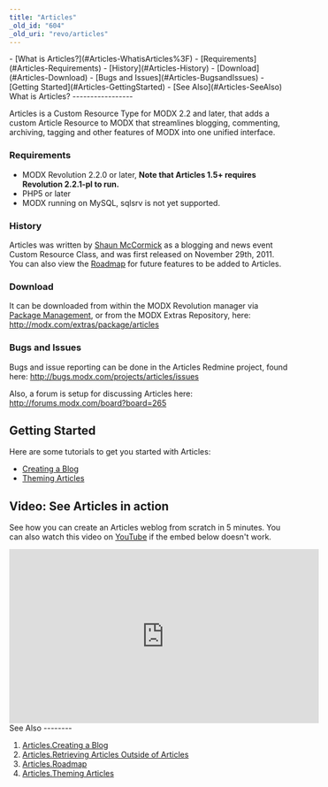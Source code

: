 ```yaml
---
title: "Articles"
_old_id: "604"
_old_uri: "revo/articles"
---
```


<div>- [What is Articles?](#Articles-WhatisArticles%3F)
  - [Requirements](#Articles-Requirements)
  - [History](#Articles-History)
  - [Download](#Articles-Download)
  - [Bugs and Issues](#Articles-BugsandIssues)
- [Getting Started](#Articles-GettingStarted)
- [See Also](#Articles-SeeAlso)

</div>What is Articles?
-----------------

 Articles is a Custom Resource Type for MODX 2.2 and later, that adds a custom Article Resource to MODX that streamlines blogging, commenting, archiving, tagging and other features of MODX into one unified interface.

### Requirements

- MODX Revolution 2.2.0 or later, **Note that Articles 1.5+ requires Revolution 2.2.1-pl to run.**
- PHP5 or later
- MODX running on MySQL, sqlsrv is not yet supported.

### History

 Articles was written by [Shaun McCormick](/display/~splittingred) as a blogging and news event Custom Resource Class, and was first released on November 29th, 2011. You can also view the [Roadmap](/extras/revo/articles/articles.roadmap "Articles.Roadmap") for future features to be added to Articles.

### Download

 It can be downloaded from within the MODX Revolution manager via [Package Management](/revolution/2.x/developing-in-modx/advanced-development/package-management "Package Management"), or from the MODX Extras Repository, here: <http://modx.com/extras/package/articles>

### Bugs and Issues

 Bugs and issue reporting can be done in the Articles Redmine project, found here: <http://bugs.modx.com/projects/articles/issues>

 Also, a forum is setup for discussing Articles here: <http://forums.modx.com/board?board=265>

Getting Started
---------------

 Here are some tutorials to get you started with Articles:

- [Creating a Blog](/extras/revo/articles/articles.creating-a-blog "Articles.Creating a Blog")
- [Theming Articles](/extras/revo/articles/articles.theming-articles "Articles.Theming Articles")

Video: See Articles in action
-----------------------------

See how you can create an Articles weblog from scratch in 5 minutes. You can also watch this video on [YouTube](http://www.youtube.com/watch?v=WLCGsAEdTJY) if the embed below doesn't work.

<iframe allowfullscreen="" frameborder="0" height="315" src="http://www.youtube.com/embed/WLCGsAEdTJY" width="560"></iframe>See Also
--------

1. [Articles.Creating a Blog](/extras/revo/articles/articles.creating-a-blog)
2. [Articles.Retrieving Articles Outside of Articles](/extras/revo/articles/articles.retrieving-articles-outside-of-articles)
3. [Articles.Roadmap](/extras/revo/articles/articles.roadmap)
4. [Articles.Theming Articles](/extras/revo/articles/articles.theming-articles)